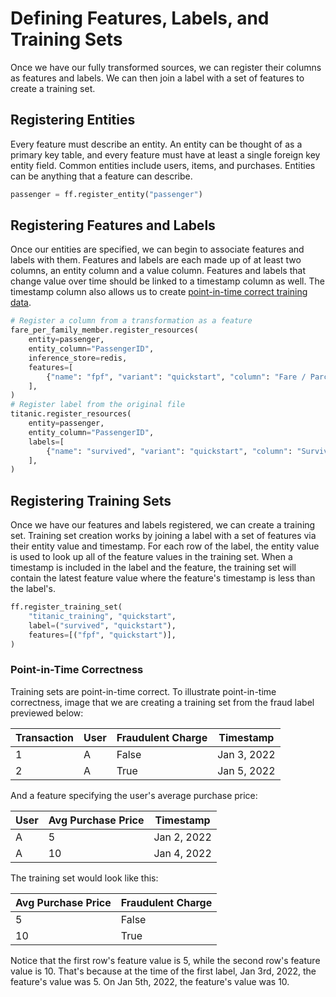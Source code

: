 # Defining Features, Labels, and Training Sets

Once we have our fully transformed sources, we can register their columns as features and labels. We can then join a label with a set of features to create a training set.

## Registering Entities

Every feature must describe an entity. An entity can be thought of as a primary key table, and every feature must have at least a single foreign key entity field. Common entities include users, items, and purchases. Entities can be anything that a feature can describe.

```python
passenger = ff.register_entity("passenger")
```

## Registering Features and Labels

Once our entities are specified, we can begin to associate features and labels with them. Features and labels are each made up of at least two columns, an entity column and a value column. Features and labels that change value over time should be linked to a timestamp column as well. The timestamp column also allows us to create [point-in-time correct training data](defining-features-labels-and-training-sets.md#point-in-time-correctness).

```python
# Register a column from a transformation as a feature
fare_per_family_member.register_resources(
    entity=passenger,
    entity_column="PassengerID",
    inference_store=redis,
    features=[
        {"name": "fpf", "variant": "quickstart", "column": "Fare / Parch", "type": "float64"},
    ],
)
# Register label from the original file
titanic.register_resources(
    entity=passenger,
    entity_column="PassengerID",
    labels=[
        {"name": "survived", "variant": "quickstart", "column": "Survived", "type": "int"},
    ],
)
```

## Registering Training Sets

Once we have our features and labels registered, we can create a training set. Training set creation works by joining a label with a set of features via their entity value and timestamp. For each row of the label, the entity value is used to look up all of the feature values in the training set. When a timestamp is included in the label and the feature, the training set will contain the latest feature value where the feature's timestamp is less than the label's.

```python
ff.register_training_set(
    "titanic_training", "quickstart",
    label=("survived", "quickstart"),
    features=[("fpf", "quickstart")],
)
```

### Point-in-Time Correctness

Training sets are point-in-time correct. To illustrate point-in-time correctness, image that we are creating a training set from the fraud label previewed below:

| Transaction | User | Fraudulent Charge | Timestamp   |
| ----------- | ---- | ----------------- | ----------- |
| 1           | A    | False             | Jan 3, 2022 |
| 2           | A    | True              | Jan 5, 2022 |

And a feature specifying the user's average purchase price:

| User | Avg Purchase Price | Timestamp   |
| ---- | ------------------ | ----------- |
| A    | 5                  | Jan 2, 2022 |
| A    | 10                 | Jan 4, 2022 |

The training set would look like this:

| Avg Purchase Price | Fraudulent Charge |
| ------------------ | ----------------- |
| 5                  | False             |
| 10                 | True              |

Notice that the first row's feature value is 5, while the second row's feature value is 10. That's because at the time of the first label, Jan 3rd, 2022, the feature's value was 5. On Jan 5th, 2022, the feature's value was 10.
